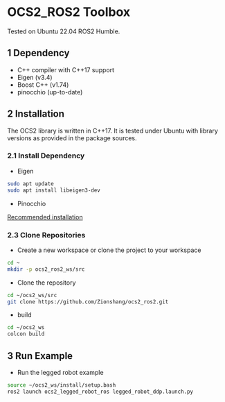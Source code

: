 # OCS2_ROS2 Toolbox

Tested on Ubuntu 22.04 ROS2 Humble.

## 1 Dependency

* C++ compiler with C++17 support
* Eigen (v3.4)
* Boost C++ (v1.74)
* pinocchio (up-to-date)

## 2 Installation

The OCS2 library is written in C++17. It is tested under Ubuntu with library versions as provided in the package
sources.

### 2.1 Install Dependency

* Eigen

```bash
sudo apt update
sudo apt install libeigen3-dev 
```

* Pinocchio

[Recommended installation](https://stack-of-tasks.github.io/pinocchio/download.html)


### 2.3 Clone Repositories

* Create a new workspace or clone the project to your workspace

```bash
cd ~
mkdir -p ocs2_ros2_ws/src
```

* Clone the repository

```bash
cd ~/ocs2_ws/src
git clone https://github.com/Zionshang/ocs2_ros2.git
```

* build

```bash
cd ~/ocs2_ws
colcon build
```

## 3 Run Example

* Run the legged robot example
```bash
source ~/ocs2_ws/install/setup.bash
ros2 launch ocs2_legged_robot_ros legged_robot_ddp.launch.py
```

